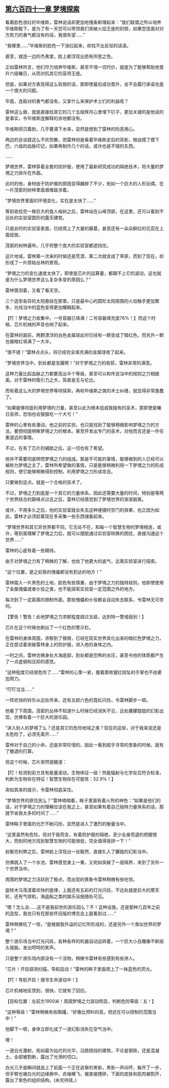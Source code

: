 ## [第六百四十一章 梦境探索](https://www.xxbiquge.com/11_11222/8980698.html)


  看着脸色涨红的毕维斯，雷林说话却更加地慢条斯理起来：“我们联盟之所以培养毕维斯殿下，是为了有一天您可以带领我们突破火焰王座的封锁，如果您连面对对方势力的勇气都没有的话，我很失望……”

  “我哪里……”毕维斯的脸色一下涨红起来，却找不出反驳的话语。

  甚至，就连一边的杰弗里，脸上都浮现出若有所思之色。

  正如雷林所言，他们尽力培养毕维斯，甚至不惜一切代价，就是为了能够帮助他晋升六级曦日，从而对抗其它的巫师王座。

  但是，如果对方表现得这么软弱的话，那即使最后成功晋升，会不会履行承诺也是一个很大的问题。

  毕竟，连敌对的勇气都没有，又拿什么来保护术士们的利益呢？

  雷林这么做，就是直接给其它的几个五级辉月心里埋下钉子，更加关键的是他说的是事实，令毕维斯连解释的余地都没有。

  毕维斯阴沉着脸，几乎要滴下水来，显然是想到了雷林的险恶用心。

  两边的会谈就这么不欢而散，而雷林则是看着毕维斯走后的背影，暗自摸了摸下巴，六级的血脉印记，如果再制作几个的话，或许也是不错的东西。

  ……

  梦境世界，雷林穿着全套的防护服，使用了最新研究成功的隔绝技术，将大量的梦境之力排斥在外面。

  此时的他，身材由于防护服的原因变得臃肿了不少，宛如一个巨大的人形玩偶，在一片茂密的树林里面艰难跋涉着。

  “梦境世界里面的环境变化，实在是太快了……”

  等到收拾完一株巨大的食人榕树之后，雷林站在山峰顶部，在这里，还可以看到不远处的实验室圆形的露天建筑。

  只是此时的实验室表面，已经爬上了大量的藤蔓，甚至还有一朵朵鲜红的花蕊在上面绽放。

  茂密的树林遍布。几乎将整个庞大的实验室都遮挡住。

  这片地域，雷林第一次来的时候还是荒漠，第二次就变成了草原，而到了现在。却形成了一片原始丛林的景观。

  “梦境之力的变化速度太快了，即使是芯片的运算量，都跟不上它的波动，这也就是为什么梦境世界这么复杂多变的原因么？”

  雷林猜测着，又看了看天空。

  三个造型各异的太阳悬挂在那里。只是最中心的圆形太阳周围的火焰触手更加繁多，光线当中的蓝色变得更加耀眼起来。

  【叮！梦境之力收集中，一号容器已填满！二号容器填充度76%！】而这个时候，芯片机械的声音也响了起来。

  在雷林的面前，两颗漂浮的白色金属球此时已经有一颗变成了暗红色，而另外一颗也被暗红填满了一大半。

  “很不错！”雷林点点头，将已经完全填充满的金属球收了起来。

  “梦境世界当中，到处都是宝藏啊！”对于梦境之力的收获，雷林非常的满意。

  这种力量比起血脉之力都要高出半个等级，甚至可以和传说当中的规则之力相媲美。对于雷林的吸引力之大，简直是无与伦比。

  而有着这么大的梦境世界等待探索，再和毕维斯之类的术士纠缠，就显得非常愚蠢了。

  “如果能够彻底利用梦境的力量，甚至以此为根本组成我独有的巫术，那即使是曦日巫师，恐怕也会狠狠吃一个大亏！”

  雷林的心里有些激动，他之前的实验，也只是找到了能够稍微影响梦境之力的方法，要想彻底明晰梦境之力的根本。甚至开发出专门的巫术，对他而言还是一件任重道远的事情。

  不过，在有了芯片的辅助之后，这一切也有了希望。

  他并不需要彻底明悟梦境之力的组成。那是不可能的事情，能够做到的人已经可以被称为梦境之主了，雷林所希望做的事情，只是能够稍微利用一下梦境之力的形成规则，使它能够稍微得到控制，利用梦境之力形成攻击。

  只要做到这点。就是一个合格的巫术了。

  不过，梦境之力到底是一个其它的力量体系，因此还需要大量的时间，特别是等两个世界结合的巅峰点过去之后，雷林已经感觉到了梦境世界的渐渐脱离。

  或许，不用多久之后，他的实验室就会失去这种便捷时空门的效果，也正因为如此，雷林才必须趁着现在多采集一些东西储备起来。

  “梦境世界和其它异世界都不同，它无处不在，和每一个智慧生物的梦境相连，或许，等到我理解了梦境之力后，就可以摆脱通过实验室转换的困扰，直接沟通这个世界……”

  雷林的心底有着一些期待。

  由于对梦境之力有了稍微的了解，也给了他更大的底气，远离实验室进行探索。

  “这个位置，是之前我的傀儡都没有到达的地方！”

  雷林踏入一片黑色的土地，脸色有些慎重，由于梦境之力的独特规则，他即使使用了金属傀儡或者仆役之类，也不能探索实验室一定范围之外的地方。

  每次到了一定距离的限制外面，那些傀儡和仆役都会自动失去联系，令雷林无可奈何。

  【警告！警告！此地梦境之力浓郁程度超过五级，达到特一警戒级别！】

  芯片在这个时候也刷出了一个红色的警示栏。

  在雷林的身体周围，浓郁到了极限，已经在现实世界具化出来的暗红色梦境之力，正在尝试着突破雷林身上的防护服，进入他的身体之内。

  一时之间，雷林仿佛身处大海底部，到处都是恐怖的水压，甚至令他的体质都产生了一点虚弱和压抑的感觉。

  “这种程度已经很危险了……”雷林的心里一紧，握着那枚猩红挂坠的手掌也不由更加用力。

  “叮叮当当……”

  一阵欢快的铃乐从远处传来，还有五颜六色的霓虹闪烁，令雷林脚步一顿。

  他看了下周围，茂密的丛林不知道什么时候已经消失不见，远处朦朦胧胧的幻影出现，仿佛有着一个巨大的游乐园。

  “进入别人的梦境了么？还是其它的危险地域之类？现在的这些，对于我来说还是太危险了，必须先离开……”

  雷林对于自己的小命，还是非常珍惜的，因此一看到超乎寻常的景象的时候，就有了撤退的打算。

  但这个时候，芯片突然提醒道：

  【叮！检测到前方具有能量波动，生物体征一级！热能辐射与化学反应符合标准，判断为生物存在特征！智慧生物存在可能性：52.9%！】

  突如其来的提示，令雷林彻底呆住。

  “梦境世界的原住民么？”雷林喃喃着，眸子里面有着火热的神色：“如果是他们的话，对于梦境之力的理解应该在我之上，甚至如果有着自己独特力量体系的话，那就节省我太多的时间了……”

  雷林眸子里面的光芒不断闪烁，显然是进入了激烈的衡量当中。

  “这里虽然有危险，但对于我而言，有着防护服的隔绝，至少全身而退的把握很大，而别的地方找到智慧生物的可能很低，完全值得我拼一下！”

  权衡完利弊之后，雷林脸上浮现出一丝毅然，直接扎入了朦胧的幻影当中。

  仿佛跳入了一个水池，雷林感觉身上一重，又宛如突破了一层隔界，来到了另外一个世界当中。

  周围的梦境之力活跃到了极点，而出现的景象令雷林稍微有些吃惊。

  旋转木马荡漾着欢快的旋律，上面还有五彩的灯光闪烁，不远处就是巨大的摩天轮，还有气球机，海盗船之类的娱乐设施随处可见。

  “嗯？怎么会……这不是我前世的游乐园么？不！这种设施，还是那种几百年之前的造型，我也只有在那些怀旧版的博览会上面看到过……”

  雷林稍微吃了一惊，“是根据我外溢的记忆所形成的，还是另外一个类似世界的梦境？”

  整个游乐场当中灯光闪烁，各种各样的机器自动运转着，一个巨大小丑雕像不断摇头晃脑，发出呵呵的笑声。

  只是整个游乐场内部没有一个活物，稍微令雷林有些感到有些渗人。

  “芯片！开启探测扫描，导航启动！”雷林的眸子里面爬上了一抹蓝色的荧光。

  【叮！导航开启！搜寻生命波动中！】

  芯片机械地反馈到，很快，它就有了回应。

  【目标位置：左前方1900米！周围梦境之力波动明显，判断危险等级：五！】

  “这种等级！”雷林稍微有些踟躇，“好像比预料的高，但还在可以控制的范围当中！”

  他脚下一顿，身体立即化成了一道幻影消失在空气当中。

  嗖！

  一道白光激射，宛如最为灿烂的光华，沿路阻挡的建筑，不论是钢铁，还是混凝土，全部被割断，露出了光滑的切口。

  白光几乎是瞬间就追上了前面一个正在逃窜的黑影，黑影一声闷哼，躲开了一步，但手臂也被白光的边缘擦中，衣袖横飞，被直接搅碎，下面的皮肤和肌肉被割开，露出了紫色的组织结构。(未完待续。)
